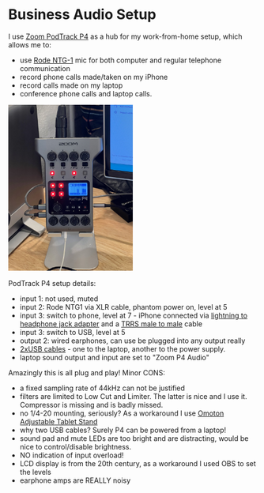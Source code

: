 # Business Audio Setup

I use [Zoom PodTrack P4](https://www.amazon.com/dp/B08F8HL7T7) as a hub for my
work-from-home setup, which allows me to:

* use
[Rode NTG-1](https://www.amazon.com/Rode-NTG1-Lightweight-Supercardioid-Microphone/dp/B00093J07C/)
mic for both computer and regular telephone communication
* record phone calls made/taken on my iPhone
* record calls made on my laptop
* conference phone calls and laptop calls.

<img src="audio-zoom-p4.jpg" width="50%" heights="50%">

PodTrack P4 setup details:

- input 1: not used, muted
- input 2: Rode NTG1 via XLR cable, phantom power on, level at 5
- input 3: switch to phone, level at 7 - iPhone connected via
[lightning to headphone jack adapter](https://www.amazon.com/dp/B01LXJFMGF)
and a
[TRRS male to male](https://www.amazon.com/dp/B08RB17ZY1) cable
- input 3: switch to USB, level at 5
- output 2: wired earphones, can use be plugged into any output really
- [2xUSB cables](https://www.amazon.com/dp/B089DM4KDW) - one to the laptop,
another to the power supply.
- laptop sound output and input are set to "Zoom P4 Audio"

Amazingly this is all plug and play!  Minor CONS:

- a fixed sampling rate of 44kHz can not be justified
- filters are limited to Low Cut and Limiter.  The latter is nice and I use it.
Compressor is missing and is badly missed.
- no 1/4-20 mounting, seriously?  As a workaround I use
[Omoton Adjustable Tablet Stand](https://www.amazon.com/Adjustable-Upgraded-Greater-Stability-OMOTON/dp/B08LYSTZV9/)
- why two USB cables?  Surely P4 can be powered from a laptop!
- sound pad and mute LEDs are too bright and are distracting, would be nice to
control/disable brightness.
- NO indication of input overload!
- LCD display is from the 20th century, as a workaround I used OBS to set the
levels
- earphone amps are REALLY noisy
